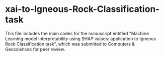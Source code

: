 # xai-to-Igneous-Rock-Classification-task

This file includes the main codes for the manuscript entitled "Machine Learning model interpretability using SHAP values: application to Igneous Rock Classification task", which was submitted to Computers & Geosciences for peer review.
